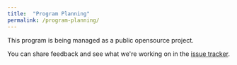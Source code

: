 ```yaml
---
title:  "Program Planning"
permalink: /program-planning/
---
```


This program is being managed as a public opensource project.    

You can share feedback and see what we're working on in the [issue tracker](https://github.com/18F/api-program/issues).  


